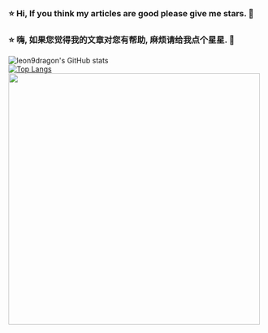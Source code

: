 <!--
**leon9dragon/leon9dragon** is a ✨ _special_ ✨ repository because its `README.md` (this file) appears on your GitHub profile.

Here are some ideas to get you started:

- 🔭 I’m currently working on ...
- 🌱 I’m currently learning ...
- 👯 I’m looking to collaborate on ...
- 🤔 I’m looking for help with ...
- 💬 Ask me about ...
- 📫 How to reach me: ...
- 😄 Pronouns: ...
- ⚡ Fun fact: ...
-->
<h3>⭐ Hi, If you think my articles are good please give me stars. 🌟</h3>  
<h3>⭐ 嗨, 如果您觉得我的文章对您有帮助, 麻烦请给我点个星星. 🌟</h3>   

![leon9dragon's GitHub stats](https://github-readme-stats.vercel.app/api?username=leon9dragon&show_icons=true&theme=radical)  
[![Top Langs](https://github-readme-stats.vercel.app/api/top-langs/?username=leon9dragon&layout=compact&theme=radical&card_width=445)](https://github.com/anuraghazra/github-readme-stats)  
<a href="https://github.com/leon9dragon/all_blogs">
  <img align="center" width=495 src="https://github-readme-stats.vercel.app/api/pin/?username=leon9dragon&repo=all_blogs&show_owner=true&theme=radical" />
</a>
